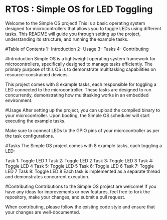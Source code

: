 # RTOS : Simple OS for LED Toggling
Welcome to the Simple OS project! This is a basic operating system designed for microcontrollers that allows you to toggle LEDs using different tasks. This README will guide you through setting up the project, understanding its structure, and running the example tasks.

#Table of Contents
1- Introduction
2- Usage
3- Tasks
4- Contributing

#Introduction
Simple OS is a lightweight operating system framework for microcontrollers, specifically designed to manage tasks efficiently. The primary purpose of this OS is to demonstrate multitasking capabilities on resource-constrained devices.

This project comes with 8 example tasks, each responsible for toggling a LED connected to the microcontroller. These tasks are designed to run concurrently, demonstrating how multitasking works in an embedded environment.

#Usage
After setting up the project, you can upload the compiled binary to your microcontroller. Upon booting, the Simple OS scheduler will start executing the example tasks.

Make sure to connect LEDs to the GPIO pins of your microcontroller as per the task configurations.

#Tasks
The Simple OS project comes with 8 example tasks, each toggling a LED:

Task 1: Toggle LED 1
Task 2: Toggle LED 2
Task 3: Toggle LED 3
Task 4: Toggle LED 4
Task 5: Toggle LED 5
Task 6: Toggle LED 6
Task 7: Toggle LED 7
Task 8: Toggle LED 8
Each task is implemented as a separate thread and demonstrates concurrent execution.

#Contributing
Contributions to the Simple OS project are welcome! If you have any ideas for improvements or new features, feel free to fork the repository, make your changes, and submit a pull request.

When contributing, please follow the existing code style and ensure that your changes are well-documented.
